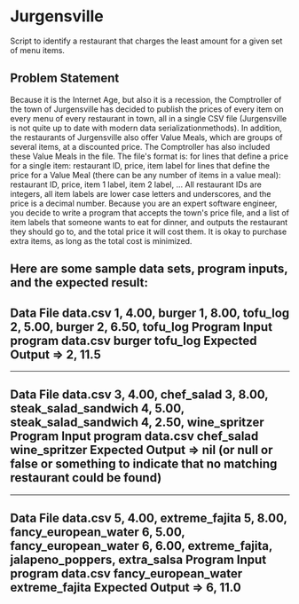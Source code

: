 Jurgensville
============

Script to identify a restaurant that charges the least amount for a given set of menu items.

Problem Statement
-----------------

Because it is the Internet Age, but also it is a recession, the Comptroller of the town of Jurgensville
has decided to publish the prices of every item on every menu of every restaurant in town,
all in a single CSV file (Jurgensville is not quite up to date with modern data serializationmethods).
In addition, the restaurants of Jurgensville also offer Value Meals, which are groups of several items,
at a discounted price. The Comptroller has also included these Value Meals in the file. The file's format is:
for lines that define a price for a single item:
restaurant ID, price, item label
for lines that define the price for a Value Meal (there can be any number of items in a value meal):
restaurant ID, price, item 1 label, item 2 label, ...
All restaurant IDs are integers, all item labels are lower case letters and underscores, and the price is a decimal number.
Because you are an expert software engineer, you decide to write a program that accepts the town's price file,
and a list of item labels that someone wants to eat for dinner, and outputs the restaurant they should go to,
and the total price it will cost them. It is okay to purchase extra items, as long as the total cost is minimized.

Here are some sample data sets, program inputs, and the expected result:
----------------------------
Data File data.csv
1, 4.00, burger
1, 8.00, tofu_log
2, 5.00, burger
2, 6.50, tofu_log
Program Input
program data.csv burger tofu_log
Expected Output
=> 2, 11.5
---------------------------

----------------------------
Data File data.csv
3, 4.00, chef_salad
3, 8.00, steak_salad_sandwich
4, 5.00, steak_salad_sandwich
4, 2.50, wine_spritzer
Program Input
program data.csv chef_salad wine_spritzer
Expected Output
=> nil (or null or false or something to indicate that no matching
restaurant could be found)
---------------------------

----------------------------
Data File data.csv
5, 4.00, extreme_fajita
5, 8.00, fancy_european_water
6, 5.00, fancy_european_water
6, 6.00, extreme_fajita, jalapeno_poppers, extra_salsa
Program Input
program data.csv fancy_european_water extreme_fajita
Expected Output
=> 6, 11.0
---------------------------
